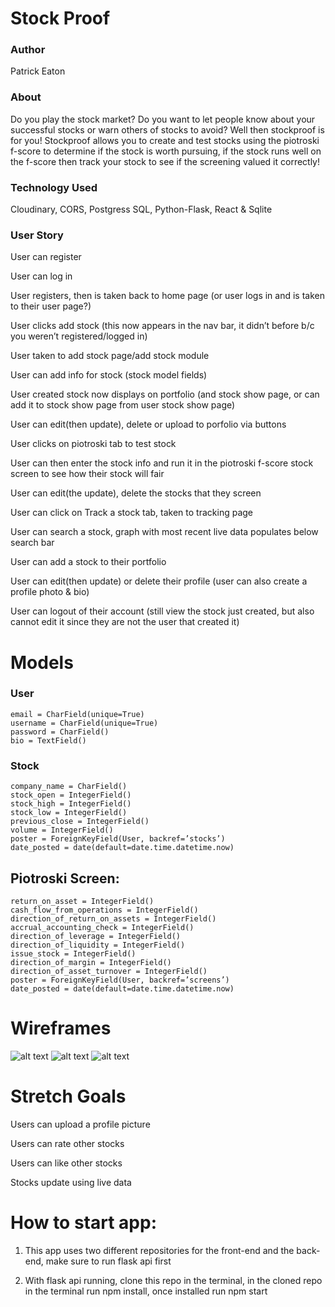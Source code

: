 # Stock Proof 

### Author
Patrick Eaton

### About
Do you play the stock market? Do you want to let people know about your successful stocks or warn others of stocks to avoid? Well then stockproof is for you! Stockproof allows you to create and test stocks using the piotroski f-score to determine if the stock is worth pursuing, if the stock runs well on the f-score then track your stock to see if the screening valued it correctly!


### Technology Used
Cloudinary, CORS, Postgress SQL, Python-Flask, React & Sqlite

### User Story
User can register

User can log in

User registers, then is taken back to home page (or user logs in and is taken to their user page?)

User clicks add stock (this now appears in the nav bar, it didn’t before b/c you weren’t registered/logged in)

User taken to add stock page/add stock module

User can add info for stock (stock model fields)

User created stock now displays on portfolio (and stock show page, or can add it to stock show page from user stock show page)

User can edit(then update), delete or upload to porfolio via buttons

User clicks on piotroski tab to test stock

User can then enter the stock info and run it in the piotroski f-score stock screen to see how their stock will fair

User can edit(the update), delete the stocks that they screen

User can click on Track a stock tab, taken to tracking page

User can search a stock, graph with most recent live data populates below search bar

User can add a stock to their portfolio

User can edit(then update) or delete their profile (user can also create a profile photo & bio)

User can logout of their account (still view the stock just created, but also cannot edit it since they are not the user that created it)

# Models 
### User
	email = CharField(unique=True)
	username = CharField(unique=True)
	password = CharField()
	bio = TextField()

### Stock
	company_name = CharField()
	stock_open = IntegerField()
	stock_high = IntegerField()
	stock_low = IntegerField()
	previous_close = IntegerField()
	volume = IntegerField()	
	poster = ForeignKeyField(User, backref=’stocks’) 
	date_posted = date(default=date.time.datetime.now)

## Piotroski Screen:  
	return_on_asset = IntegerField() 
	cash_flow_from_operations = IntegerField() 
	direction_of_return_on_assets = IntegerField() 
	accrual_accounting_check = IntegerField() 
	direction_of_leverage = IntegerField() 
	direction_of_liquidity = IntegerField()  
	issue_stock = IntegerField()  	
	direction_of_margin = IntegerField()  
	direction_of_asset_turnover = IntegerField()
	poster = ForeignKeyField(User, backref=’screens’) 
	date_posted = date(default=date.time.datetime.now)


# Wireframes
![alt text](https://i.imgur.com/mMxSYgl.jpg)
![alt text](https://i.imgur.com/CXB1nBc.jpg)
![alt text](https://i.imgur.com/XVIPytG.jpg)


# Stretch Goals
Users can upload a profile picture

Users can rate other stocks

Users can like other stocks

Stocks update using live data

# How to start app:
1) This app uses two different repositories for the front-end and the back-end, make sure to run flask api first

2) With flask api running, clone this repo in the terminal, in the cloned repo in the terminal run npm install, once installed run npm start 


